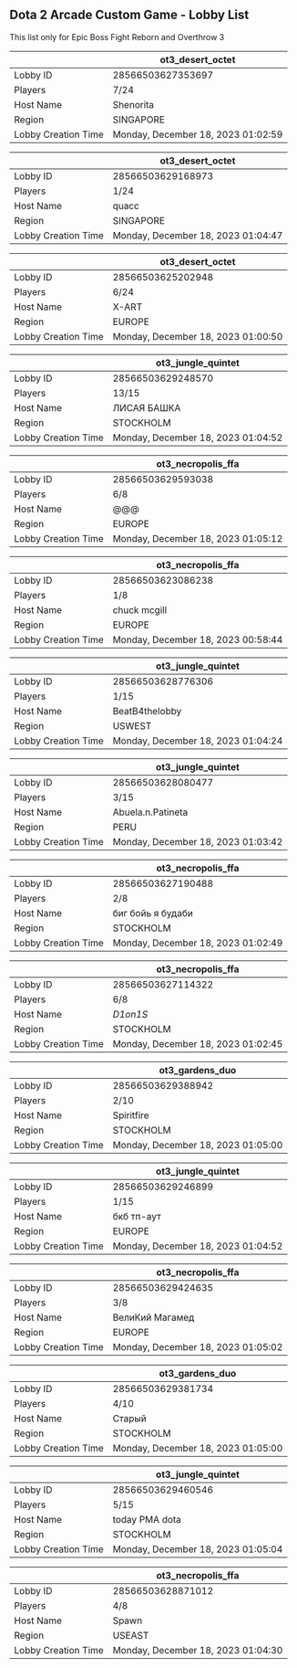## Dota 2 Arcade Custom Game - Lobby List

This list only for Epic Boss Fight Reborn and Overthrow 3

|  | ot3_desert_octet |
| ------ | ------ |
| Lobby ID | 28566503627353697 |
| Players | 7/24 |
| Host Name | Shenorita |
| Region | SINGAPORE |
| Lobby Creation Time | Monday, December 18, 2023 01:02:59 |


|  | ot3_desert_octet |
| ------ | ------ |
| Lobby ID | 28566503629168973 |
| Players | 1/24 |
| Host Name | quacc |
| Region | SINGAPORE |
| Lobby Creation Time | Monday, December 18, 2023 01:04:47 |


|  | ot3_desert_octet |
| ------ | ------ |
| Lobby ID | 28566503625202948 |
| Players | 6/24 |
| Host Name | X-ART |
| Region | EUROPE |
| Lobby Creation Time | Monday, December 18, 2023 01:00:50 |


|  | ot3_jungle_quintet |
| ------ | ------ |
| Lobby ID | 28566503629248570 |
| Players | 13/15 |
| Host Name | ЛИСАЯ БАШКА |
| Region | STOCKHOLM |
| Lobby Creation Time | Monday, December 18, 2023 01:04:52 |


|  | ot3_necropolis_ffa |
| ------ | ------ |
| Lobby ID | 28566503629593038 |
| Players | 6/8 |
| Host Name | @@@ |
| Region | EUROPE |
| Lobby Creation Time | Monday, December 18, 2023 01:05:12 |


|  | ot3_necropolis_ffa |
| ------ | ------ |
| Lobby ID | 28566503623086238 |
| Players | 1/8 |
| Host Name | chuck mcgill |
| Region | EUROPE |
| Lobby Creation Time | Monday, December 18, 2023 00:58:44 |


|  | ot3_jungle_quintet |
| ------ | ------ |
| Lobby ID | 28566503628776306 |
| Players | 1/15 |
| Host Name | BeatB4thelobby |
| Region | USWEST |
| Lobby Creation Time | Monday, December 18, 2023 01:04:24 |


|  | ot3_jungle_quintet |
| ------ | ------ |
| Lobby ID | 28566503628080477 |
| Players | 3/15 |
| Host Name | Abuela.n.Patineta |
| Region | PERU |
| Lobby Creation Time | Monday, December 18, 2023 01:03:42 |


|  | ot3_necropolis_ffa |
| ------ | ------ |
| Lobby ID | 28566503627190488 |
| Players | 2/8 |
| Host Name | биг бойь я будаби |
| Region | STOCKHOLM |
| Lobby Creation Time | Monday, December 18, 2023 01:02:49 |


|  | ot3_necropolis_ffa |
| ------ | ------ |
| Lobby ID | 28566503627114322 |
| Players | 6/8 |
| Host Name | _D1on1S_ |
| Region | STOCKHOLM |
| Lobby Creation Time | Monday, December 18, 2023 01:02:45 |


|  | ot3_gardens_duo |
| ------ | ------ |
| Lobby ID | 28566503629388942 |
| Players | 2/10 |
| Host Name | Spiritfire |
| Region | STOCKHOLM |
| Lobby Creation Time | Monday, December 18, 2023 01:05:00 |


|  | ot3_jungle_quintet |
| ------ | ------ |
| Lobby ID | 28566503629246899 |
| Players | 1/15 |
| Host Name | бкб тп-аут |
| Region | EUROPE |
| Lobby Creation Time | Monday, December 18, 2023 01:04:52 |


|  | ot3_necropolis_ffa |
| ------ | ------ |
| Lobby ID | 28566503629424635 |
| Players | 3/8 |
| Host Name | ВелиКий Магамед |
| Region | EUROPE |
| Lobby Creation Time | Monday, December 18, 2023 01:05:02 |


|  | ot3_gardens_duo |
| ------ | ------ |
| Lobby ID | 28566503629381734 |
| Players | 4/10 |
| Host Name | Старый |
| Region | STOCKHOLM |
| Lobby Creation Time | Monday, December 18, 2023 01:05:00 |


|  | ot3_jungle_quintet |
| ------ | ------ |
| Lobby ID | 28566503629460546 |
| Players | 5/15 |
| Host Name | today PMA dota |
| Region | STOCKHOLM |
| Lobby Creation Time | Monday, December 18, 2023 01:05:04 |


|  | ot3_necropolis_ffa |
| ------ | ------ |
| Lobby ID | 28566503628871012 |
| Players | 4/8 |
| Host Name | Spawn |
| Region | USEAST |
| Lobby Creation Time | Monday, December 18, 2023 01:04:30 |



